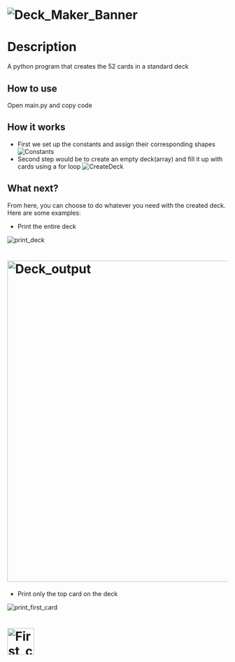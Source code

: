 # ![Deck_Maker_Banner](https://user-images.githubusercontent.com/97734706/165000090-2adadba1-bbb5-40e6-b687-aa5ed4dcf42c.png)
# Description
A python program that creates the 52 cards in a standard deck
## How to use
Open main.py and copy code
## How it works
  - First we set up the constants and assign their corresponding shapes
![Constants](https://user-images.githubusercontent.com/97734706/165000276-7b257dc3-4a1f-48cc-b20f-aeca0c7e3a8c.png)
  - Second step would be to create an empty deck(array) and fill it up with cards using a for loop
![CreateDeck](https://user-images.githubusercontent.com/97734706/165000350-7fcd9c5e-a837-4416-8006-6f4e027904e4.png)

## What next?
From here, you can choose to do whatever you need with the created deck. Here are some examples:
  - Print the entire deck
  
  ![print_deck](https://user-images.githubusercontent.com/97734706/165000420-95abc3ed-7cb0-4664-a766-bd4d8104c715.png)
  
  # <img width="734" alt="Deck_output" src="https://user-images.githubusercontent.com/97734706/165000506-2aa6a430-6bab-4a93-a142-e8bc504f373a.PNG">

  - Print only the top card on the deck
   
  ![print_first_card](https://user-images.githubusercontent.com/97734706/165000458-61bfec52-4faa-49a0-8ed7-3ecb9b245906.png)
  
  # <img width="61" alt="First_card_output" src="https://user-images.githubusercontent.com/97734706/165000518-140209e6-85de-465c-aa33-1c54a55d3919.PNG">

